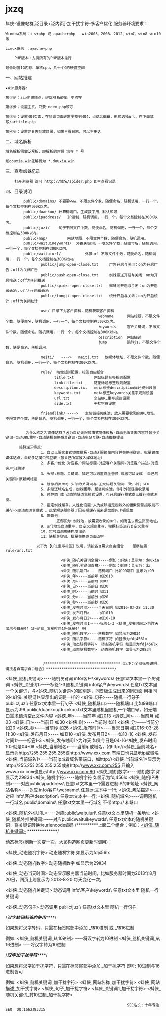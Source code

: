 # jxzq
蚪侠-镜像站群[泛目录+泛内页]-加干扰字符-多客户优化
服务器环境要求：

	Window系统：iis+php 或 apache+php	win2003、2008、2012、win7、win8 win10等

	Linux系统 ：apache+php	

        PHP版本：支持所有的PHP版本运行

	最低配置1G内存、单核cpu，几十个G的硬盘空间


一、网站搭建

	★Win服务器:

	第①步：iis新建站点，绑定域名那里，不填写

	第②步：设置主页，只要index.php即可

	第③步：设置404页面，在错误页面设置里找到404，点选后编辑，形式选择url，在下面填写/article.php
	
	第④步：设置网日志存放目录，如果不看日志，可以不用选

二、域名解析

	域名解析需做泛解析，即解析的时候 填写 * 号

	如douxia.win泛解析为 *.douxia.win

三、查看蜘蛛记录

        打开浏览器 访问 http://域名/spider.php 即可查看记录

四、目录说明

		    public/domains/	不要带www，不限文件个数，随便命名，随机调用，一行一个，每个文档控制在300K以内。
		    public/duankou/	计算机端口，生成数字用，默认即可
		    public/ipaddress/	IP进制，随机调用，一行一个，每个文档控制在300K以内。
		    public/juzi/	句子不限文件个数，随便命名，随机调用，一行一个，每个文档控制在300K以内。
		    public/map/	        网站地图，不限文件个数，随便命名，随机调用。
		    public/waituikeywords/	外推关键词，不限文件个数，随便命名，随机调用，一行一个，每个文档控制在300K以内。
		    public/waituiurl/	        外推url,不限文件个数，随便命名，随机调用，一行一个，每个文档控制在300K以内。
                    public/jump-open-close.txt     广告开启与关闭：on为开启广告；off为关闭广告
                    public/push-open-close.txt     蜘蛛推送开启与关闭：on为开启推送；off为关闭推送
                    public/spider-open-close.txt   蜘蛛池开启与关闭：on为开启蜘蛛池；off为关闭蜘蛛池
                    public/tongji-open-close.txt   统计开启与关闭：on为开启统计；off为关闭统计
                    
                    use/ 目录下为客户资料，随机获取客户资料
                                              webname      网站标题，不限文件个数，随便命名，随机调用，一行一个，每个文档控制在300K以内。
                                              keywords     客户关键词，不限文件个数，随便命名，随机调用，一行一个，每个文档控制在300K以内。
                                              description  网站描述
                                              jump         跳转js，不限文件个数，随便命名，随机调用。
                                         
                    meiti/   ---->   meiti.txt   放媒体地址，不限文件个数，随便命名，随机调用，一行一个，每个文档控制在300K以内。
                    
                    rule/  映像规则配置，标签自由组合
                          title.txt         网站标题标签规则配置
                          linktitle.txt     链接标题标签规则配置
                          description.txt   meta标签description描述规则设置
                          keywords.txt      meta标签keywords关键字规则设置
                          url.txt           全站URL重写规则设置
                          side.txt          干扰字符设置 

                    friendlink/ ---->   友情链接蜘蛛池，放入需要收录的URL地址，不限文件个数，随便命名，随机调用，一行一个，每个文档控制在300K以内。     


             为什么称之为镜像站群？因为自动无限爬虫式镜像模板-自动无限镜像内容并替换关键词-自动URL重写-自动随机替换成关键词-自动多站互联-自动蜘蛛提交

          站群逆天特点:
                    1、自动无限爬虫式镜像模板-自动无限镜像内容并替换关键词、批量镜像媒体站点，自动多站爬虫式互联（按自己所需放入媒体地址）
                    2、多客户优化-对应客户网站标题-对应客户关键词-对应客户描述-对应客户js跳转
                    3、头部:标题、关键词、描述可以设置成全替换 或者可以设成  自己的关键词+原新闻标题
                    4、镜像后页面的 头部的关键词与 正文标题关键词一致，利于SEO
                    5、多级泛域名生成，蜘蛛圈养，超强蜘蛛池，作引外部链接收录用
                    6、纯静态 或 动态地址浏览模式设置，可开启缓存模式或无缓存模式浏览。
                    7、指定蜘蛛缓存，人性化设置:人为或除指定蜘蛛外的搜索引擎抓取则不缓存->即动态浏览模式 。此举解决服务器了因长期缓存带来硬盘爆死卡顿现象
                    8、蜘蛛池:
                           底部区为:蜘蛛池，放需要收录的url，如寄生虫寄生页面地址。
                    9、url地址自动重写，自定义规则重写，根据标签进行自定义重写
                    10、实时监测蜘蛛抓取记录
                    11、随机关键词、批量替换原页面汉字
  
                  以下为【URL重写标签】说明，请按各自需求自由组合    程序位置：rule/url.txt
                             
                             <蚪侠_随机关键词全拼>----例如：蚪侠；显示为：douxia
                             <蚪侠_随机关键词首拼>----例如：蚪侠；显示为：dx
                             <蚪侠_随机端口>----随机端口 比如99端口 显示为:99 
                             <蚪侠_年>----当前年 如2013
                             <蚪侠_月>----当前月 如03
                             <蚪侠_日>----当前日 如30
                             <蚪侠_时>----当前时 如11
                             <蚪侠_分>----当前分 如20
                             <蚪侠_秒>----当前秒 如26
                             <蚪侠_发布时间>----当天日期 如2016-03-28 11:30
                             <蚪侠_发布月日>---- 如1010
                             <蚪侠_发布月日2>----如10-10
                             <蚪侠_发布时间1>----标签1-3 <蚪侠_发布时间1>为昨天 如果今日是04-16<蚪侠_发布时间10>就是04-06
                             <蚪侠_随机数字>----随机数字 如显示为29834
                             <蚪侠_随机字符>----随机字符 如显示为fdj456lx
                             <蚪侠_动态随机字符>  动态随机字符 如显示为fdj456lx
                             <蚪侠_动态随机数字>  动态随机数字 如显示为29834


                     /**********************************【以下为全部标签说明，请按各自需求自由组合】*******************************/

<蚪侠_随机关键词>----随机关键词 info\客户\keywords\ 任意txt文本里一个关键词
<蚪侠_关键词1>----标签1-3 随机关键词 info\客户\keywords\ 任意txt文本里一个关键词，与<蚪侠_随机关键词>的区别是，同模板生成出来的同页面 用相同的<蚪侠_关键词1>显示出的词是一样的
<蚪侠_句子>----随机一行句子 public\juzi\ 任意txt文本里一行句子
<蚪侠_随机端口>----随机端口 比如99端口 显示为:99 public/duankou/duankou.txt文本里随机里随机一个端口号，如无端口需求请清空此文件内容
<蚪侠_年>----当前年 如2013
<蚪侠_月>----当前月 如03
<蚪侠_日>----当前日 如30
<蚪侠_时>----当前时 如11
<蚪侠_分>----当前分 如20
<蚪侠_秒>----当前秒 如26
<蚪侠_发布时间>----当天日期 如2016-03-28 11:30
<蚪侠_发布月日>---- 如1010
<蚪侠_发布月日2>----如10-10
<蚪侠_发布时间1>----标签1-3 <蚪侠_发布时间1>为昨天 如果今日是04-16<蚪侠_发布时间10>就是04-06
<蚪侠_当前域名>----当前ip或域名，如http://<蚪侠_当前域名>显示为http://255.255.255.255或http://www.xxx.com 有端口也只显示ip或域名
<蚪侠_当前域名1>----当前ip或者域名带端口，如http://<蚪侠_当前域名1>显示为http://255.255.255.255:255或者http://www.xxx.com:255 只输入www.xxx.com也显示http://www.xxx.com:80
<蚪侠_随机数字>----随机数字 如显示为29834
<蚪侠_随机字符>----随机字符 如显示为fdj456lx
<蚪侠_随机IP进制>----对应public\ipaddress\                  任意txt文本里一个需要进制IP的IP地址
<蚪侠_网站名称>----对应 info\客户\webname\       任意txt文本中一行;
<蚪侠_网站描述>----对应 info\客户\description\  任意txt文本中一行;
<蚪侠_随机域名>----调用随机一行域名 public\domains\         任意txt文本里一行域名 不带http:// 和端口

<蚪侠_随机外推URL>----对应public\waituiurl\   任意txt文本里随机一条地址
<蚪侠_随机外推关键词>----对应public\waituikeywords\ 任意txt文本的随机关键词，将关键词转换为urlencode编码
/**********上面二个组合；例如：<a href="<蚪侠_随机外推URL><蚪侠_随机外推关键词>"><蚪侠_随机关键词></a>   **************/

动态标签(刷新一次变一次，大家构造网页更新时调用)：

<蚪侠_动态随机字符>  动态随机字符 如显示为fdj456lx

<蚪侠_动态随机数字>  动态随机数字 如显示为29834

<蚪侠_动态当天时间>  动态显示服务器当前时间，比如服务器时间为2013年8月20日，网页上则显示为 2013-8-20 每天变化一次。

<蚪侠_动态随机关键词>  动态调用 info\客户\keywords\ 任意txt文本里 随机一行关键词

<蚪侠_动态句子>  动态调用 public\juzi\ 任意txt文本里 随机一行句子


/***************************************************汉字转码标签的使用*******************************************************/

如果想将汉字转码，只需在标签尾部中添加  _转10进制 或  _转16进制

例如:  <蚪侠_随机关键词_转10进制> ----将汉字转为10进制
       <蚪侠_随机关键词_转16进制> ----将汉字转为10进制

/***************************************************汉字加干扰字符*******************************************************/

如果想将汉字加干扰字符，只需在标签尾部中添加  _加干扰字符 即可; 10进制与16进制皆可

例如:  <蚪侠_随机关键词_加干扰字符>
       <蚪侠_网站名称_加干扰字符>
       <蚪侠_网站描述_加干扰字符>
       <蚪侠_句子_加干扰字符>
       <蚪侠_关键词1_加干扰字符>
       <蚪侠_随机关键词_转10进制_加干扰字符>


                                                           SEO站长：十年专注SEO  QQ:1662383315

